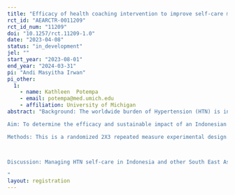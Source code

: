 ```yaml
---
title: "Efficacy of health coaching intervention to improve self-care management of hypertension among older people in Indonesia: A randomized controlled study"
rct_id: "AEARCTR-0011209"
rct_id_num: "11209"
doi: "10.1257/rct.11209-1.0"
date: "2023-04-08"
status: "in_development"
jel: ""
start_year: "2023-08-01"
end_year: "2024-03-31"
pi: "Andi Masyitha Irwan"
pi_other:
  1:
    - name: Kathleen  Potempa
    - email: potempa@med.umich.edu
    - affiliation: University of Michigan
abstract: "Background: The worldwide burden of Hypertension (HTN) is increasing due to an aging population predicted to affect one-third of the world's population by 2025. In Indonesia, the highest percentage of HTN was among the 65-74 age group (63.2%). Furthermore, uncontrolled HTN led to a primary risk factor for stroke, heart disease, and kidney failure. Among older people, the additional increased risk was vascular dementia and Alzheimer's Disease . Our recent scoping review found that there was variability among people in self-care management, indicating that each hypertensive subject had a specific and personalized challenge in practicing HTN self-care. Health coaching may be a method to solve this gap. 
Aim: To determine the efficacy and sustainable impact of an Indonesian adaptation of an 8-week nurse health coaching intervention on self-care management and self-efficacy in older people with HTN.
Methods: This is a randomized 2X3 repeated measure experimental design. We plan to recruit 140 older people with HTN living in Makassar, South Sulawesi, Indonesia, aged 60 years old and above, having been diagnosed with hypertension by a medical doctor, taking antihypertensive medication, and medically stable. Data measurement will be taken thrice: baseline, 1 week after health coaching intervention and 3 months follow-up after no intervention. During 8th week coaching intervention, researcher and participants will identify the priority goals and small-step plans, discuss barriers and facilitators for achieving the action steps, improve self-care skills and provide supportive coaching to achieving participants goals.

Discussion: Managing HTN self-care in Indonesia and other South East Asian countries might differ from the Western area due to different cultures, lifestyles, and geographical backgrounds. This study will be the first study to include motivational interviewing and cognitive behavioral approach and to test the sustainability of the health coaching program's impact after three months of no intervention with Indonesian backgrounds.
"
layout: registration
---
```



